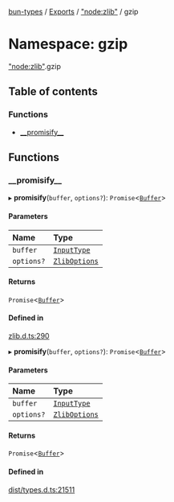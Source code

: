[bun-types](../README.md) / [Exports](../modules.md) / ["node:zlib"](node_zlib_.md) / gzip

# Namespace: gzip

["node:zlib"](node_zlib_.md).gzip

## Table of contents

### Functions

- [\_\_promisify\_\_](node_zlib_.gzip.md#__promisify__)

## Functions

### \_\_promisify\_\_

▸ **__promisify__**(`buffer`, `options?`): `Promise`<[`Buffer`](buffer_.md#buffer)\>

#### Parameters

| Name | Type |
| :------ | :------ |
| `buffer` | [`InputType`](zlib_.md#inputtype) |
| `options?` | [`ZlibOptions`](../interfaces/zlib_.ZlibOptions.md) |

#### Returns

`Promise`<[`Buffer`](buffer_.md#buffer)\>

#### Defined in

[zlib.d.ts:290](https://github.com/valgaze/bun-types/blob/5e53f27/zlib.d.ts#L290)

▸ **__promisify__**(`buffer`, `options?`): `Promise`<[`Buffer`](buffer_.md#buffer)\>

#### Parameters

| Name | Type |
| :------ | :------ |
| `buffer` | [`InputType`](zlib_.md#inputtype) |
| `options?` | [`ZlibOptions`](../interfaces/zlib_.ZlibOptions.md) |

#### Returns

`Promise`<[`Buffer`](buffer_.md#buffer)\>

#### Defined in

[dist/types.d.ts:21511](https://github.com/valgaze/bun-types/blob/5e53f27/dist/types.d.ts#L21511)
